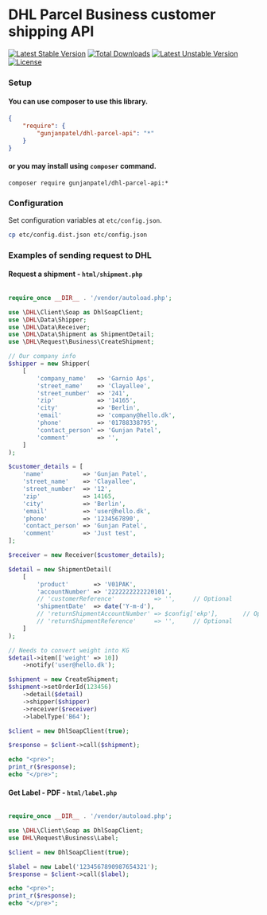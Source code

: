 # DHL Parcel Business customer shipping API

[![Latest Stable Version](https://poser.pugx.org/gunjanpatel/dhl-parcel-api/version)](https://packagist.org/packages/gunjanpatel/dhl-parcel-api) [![Total Downloads](https://poser.pugx.org/gunjanpatel/dhl-parcel-api/downloads)](https://packagist.org/packages/gunjanpatel/dhl-parcel-api) [![Latest Unstable Version](https://poser.pugx.org/gunjanpatel/dhl-parcel-api/v/stable)](//packagist.org/packages/gunjanpatel/dhl-parcel-api) [![License](https://poser.pugx.org/gunjanpatel/dhl-parcel-api/license)](https://packagist.org/packages/gunjanpatel/dhl-parcel-api) 

### Setup

#### You can use composer to use this library.

```json
{
    "require": {
        "gunjanpatel/dhl-parcel-api": "*"
    }
}
```

#### or you may install using `composer` command.

	composer require gunjanpatel/dhl-parcel-api:*

### Configuration

Set configuration variables at `etc/config.json`.

```bash
cp etc/config.dist.json etc/config.json
```

### Examples of sending request to DHL

#### Request a shipment - `html/shipment.php`

```php

require_once __DIR__ . '/vendor/autoload.php';

use \DHL\Client\Soap as DhlSoapClient;
use \DHL\Data\Shipper;
use \DHL\Data\Receiver;
use \DHL\Data\Shipment as ShipmentDetail;
use \DHL\Request\Business\CreateShipment;

// Our company info
$shipper = new Shipper(
	[
		'company_name'   => 'Garnio Aps',
		'street_name'    => 'Clayallee',
		'street_number'  => '241',
		'zip'            => '14165',
		'city'           => 'Berlin',
		'email'          => 'company@hello.dk',
		'phone'          => '01788338795',
		'contact_person' => 'Gunjan Patel',
		'comment'        => '',
	]
);

$customer_details = [
	'name'           => 'Gunjan Patel',
	'street_name'    => 'Clayallee',
	'street_number'  => '12',
	'zip'            => 14165,
	'city'           => 'Berlin',
	'email'          => 'user@hello.dk',
	'phone'          => '1234567890',
	'contact_person' => 'Gunjan Patel',
	'comment'        => 'Just test',
];

$receiver = new Receiver($customer_details);

$detail = new ShipmentDetail(
	[
		'product'       => 'V01PAK',
		'accountNumber' => '2222222222220101',
		// 'customerReference'           => '',     // Optional
		'shipmentDate'  => date('Y-m-d'),
		// 'returnShipmentAccountNumber' => $config['ekp'],       // Optional
		// 'returnShipmentReference'     => '',     // Optional
	]
);

// Needs to convert weight into KG
$detail->item(['weight' => 10])
	->notify('user@hello.dk');

$shipment = new CreateShipment;
$shipment->setOrderId(123456)
	->detail($detail)
	->shipper($shipper)
	->receiver($receiver)
	->labelType('B64');

$client = new DhlSoapClient(true);

$response = $client->call($shipment);

echo "<pre>";
print_r($response);
echo "</pre>";

```

#### Get Label - PDF - `html/label.php`

```php

require_once __DIR__ . '/vendor/autoload.php';

use \DHL\Client\Soap as DhlSoapClient;
use DHL\Request\Business\Label;

$client = new DhlSoapClient(true);

$label = new Label('1234567890987654321');
$response = $client->call($label);

echo "<pre>";
print_r($response);
echo "</pre>";
```
